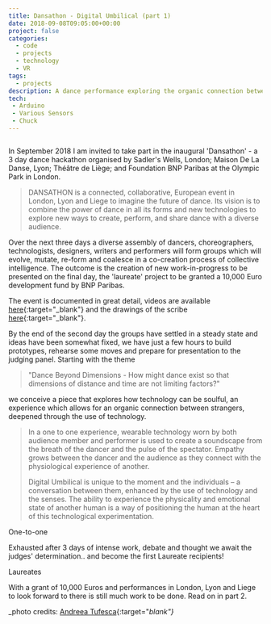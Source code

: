 ```yaml
---
title: Dansathon - Digital Umbilical (part 1)
date: 2018-09-08T09:05:00+00:00
project: false
categories:
  - code
  - projects
  - technology
  - VR
tags:
  - projects
description: A dance performance exploring the organic connection between individuals (dancer and audience member), and its amplification through the use of technology.
tech:
 - Arduino
 - Various Sensors
 - Chuck
---
```


<div class="img_row">
	<img class="col three" src="{{ site.baseurl }}/images/digitalumbilical/107_Digital Umbilical_v5-10.jpg" alt="" title="LCC"/>
</div>

In September 2018 I am invited to take part in the inaugural 'Dansathon' - a 3 day dance hackathon organised by Sadler's Wells, London; Maison De La Danse, Lyon; Théâtre de Liège; and Foundation BNP Paribas at the Olympic Park in London.

> DANSATHON is a connected, collaborative, European event in London, Lyon and Liege to imagine the future of dance. Its vision is to combine the power of dance in all its forms and new technologies to explore new ways to create, perform, and share dance with a diverse audience.

Over the next three days a diverse assembly of dancers, choreographers, technologists, designers, writers and performers will form groups which will evolve, mutate, re-form and coalesce in a co-creation process of collective intelligence. The outcome is the creation of new work-in-progress to be presented on the final day, the 'laureate' project to be granted a 10,000 Euro development fund by BNP Paribas.

The event is documented in great detail, videos are available [here](https://www.youtube.com/playlist?list=PLcsaVRzMrmja-qShgLAdM8g9x0zAZZOtI){:target="_blank"} and the drawings of the scribe [here](https://www.facebook.com/pg/dansathon/photos/?tab=album&album_id=1893340364094010&__xts__%5B0%5D=68.ARCK5AKf4H3VD8d9HW5XL3341uS2CqQXszqV6_A8QYDDnaDVc3ysKVJUxtEy7LBGykSRcvgMt_5ly_oQj5XS91FxMiKqXoMH0lm3mf6g1BbqRnUIzcDDS_TKOizHznLeosP0KXoR0QhDTjln_xlpRi0MHTfA-2vsjOct19aXObm1NQBNafBDn0DZFJTqD97uQYWktJG1rufutiA8WfViavwOk_6V7IHlb2xtb5kSnSVKOoKes0OjHohcR-olG5t9LjJ8oMmfLjSfzCjSSQlRhZY3AE5po_nN35U9ceM3IBialT4j2mepxG9cFwAFAy7d_X2T3PmyFre3S0M__Qz5NdN7jVISIEhRfauP9rRYZ6DRedmGAUaycLUhNZ-7iM_5E8POhRDdQ7G3xmhMvbKkstFQwNsa_-7kj-lF8rJE0Bnf1QQPQdAatKw8mJ57hxRbN4ZmCboTQzIcFgSEbolz0IxoLw&__tn__=-UC-R){:target="_blank"}.

By the end of the second day the groups have settled in a steady state and ideas have been somewhat fixed, we have just a few hours to build prototypes, rehearse some moves and prepare for presentation to the judging panel. Starting with the theme 

> "Dance Beyond Dimensions - How might dance exist so that dimensions of distance and time are not limiting factors?"

we conceive a piece that explores how technology can be soulful, an experience which allows for an organic connection between strangers, deepened through the use of technology.

> In a one to one experience, wearable technology worn by both audience member and performer is used to create a soundscape from the breath of the dancer and the pulse of the spectator. Empathy grows between the dancer and the audience as they connect with the physiological experience of another.
>
> Digital Umbilical is unique to the moment and the individuals – a conversation between them, enhanced by the use of technology and the senses. The ability to experience the physicality and emotional state of another human is a way of positioning the human at the heart of this technological experimentation.

<div class="img_row">
	<img class="col two left" src="{{ site.baseurl }}/images/digitalumbilical/Dansathon 187.JPG" alt="" title="Prototype"/>
</div>
<div class="caption_row">
    <div class="col two center caption">One-to-one</div>
</div>

Exhausted after 3 days of intense work, debate and thought we await the judges' determination.. and become the first Laureate recipients!

<div class="img_row">
	<img class="col three left" src="{{ site.baseurl }}/images/digitalumbilical/Dansathon 921.JPG" alt="" title="Laureates"/>
</div>
<div class="caption_row">
    <div class="col threee center caption">Laureates</div>
</div>

With a grant of 10,000 Euros and performances in London, Lyon and Liege to look forward to there is still much work to be done. Read on in part 2.

_photo credits: [Andreea Tufesca](https://www.andreeatufescu.com){:target="_blank"}_